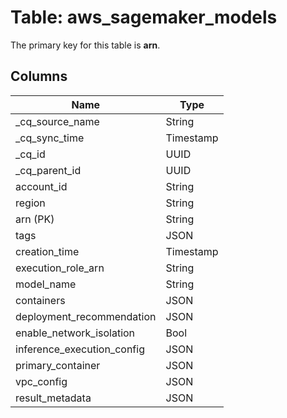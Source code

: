 # Table: aws_sagemaker_models



The primary key for this table is **arn**.



## Columns
| Name          | Type          |
| ------------- | ------------- |
|_cq_source_name|String|
|_cq_sync_time|Timestamp|
|_cq_id|UUID|
|_cq_parent_id|UUID|
|account_id|String|
|region|String|
|arn (PK)|String|
|tags|JSON|
|creation_time|Timestamp|
|execution_role_arn|String|
|model_name|String|
|containers|JSON|
|deployment_recommendation|JSON|
|enable_network_isolation|Bool|
|inference_execution_config|JSON|
|primary_container|JSON|
|vpc_config|JSON|
|result_metadata|JSON|
